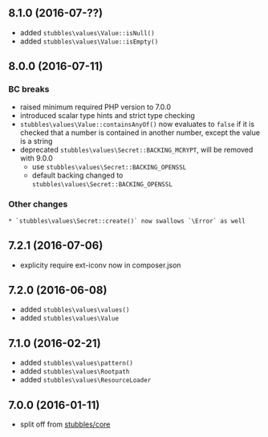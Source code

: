8.1.0 (2016-07-??)
------------------

  * added `stubbles\values\Value::isNull()`
  * added `stubbles\values\Value::isEmpty()`


8.0.0 (2016-07-11)
------------------

### BC breaks

  * raised minimum required PHP version to 7.0.0
  * introduced scalar type hints and strict type checking
  * `stubbles\values\Value::containsAnyOf()` now evaluates to `false` if it is checked that a number is contained in another number, except the value is a string
  * deprecated `stubbles\values\Secret::BACKING_MCRYPT`, will be removed with 9.0.0
    * use `stubbles\values\Secret::BACKING_OPENSSL`
    * default backing changed to `stubbles\values\Secret::BACKING_OPENSSL`

  ### Other changes

    * `stubbles\values\Secret::create()` now swallows `\Error` as well


7.2.1 (2016-07-06)
------------------

  * explicity require ext-iconv now in composer.json


7.2.0 (2016-06-08)
-----------------

  * added `stubbles\values\values()`
  * added `stubbles\values\Value`


7.1.0 (2016-02-21)
------------------

  * added `stubbles\values\pattern()`
  * added `stubbles\values\Rootpath`
  * added `stubbles\values\ResourceLoader`


7.0.0 (2016-01-11)
------------------

  * split off from [stubbles/core](https://github.com/stubbles/stubbles-core)
